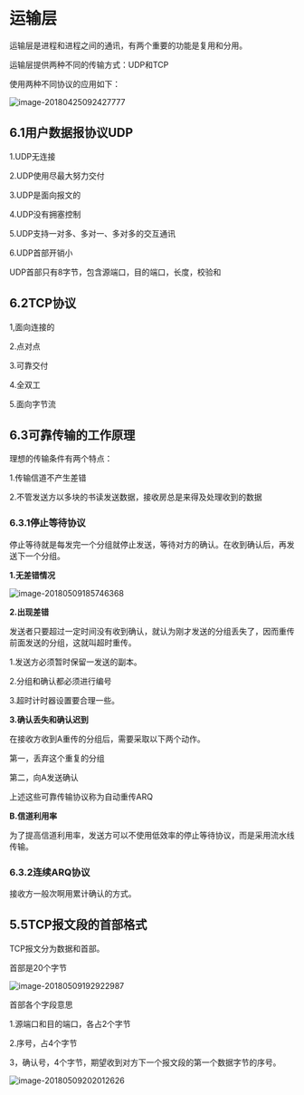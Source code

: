 # 				运输层

运输层是进程和进程之间的通讯，有两个重要的功能是复用和分用。

运输层提供两种不同的传输方式：UDP和TCP

使用两种不同协议的应用如下：

![image-20180425092427777](/Users/youyujie/Documents/读书笔记/TCP:IP/第一章概述/使用TCP和UDP的应用.png)

## 6.1用户数据报协议UDP

1.UDP无连接

2.UDP使用尽最大努力交付

3.UDP是面向报文的

4.UDP没有拥塞控制

5.UDP支持一对多、多对一、多对多的交互通讯

6.UDP首部开销小

UDP首部只有8字节，包含源端口，目的端口，长度，校验和

## 6.2TCP协议

1,面向连接的

2.点对点

3.可靠交付

4.全双工

5.面向字节流

## 6.3可靠传输的工作原理

理想的传输条件有两个特点：

1.传输信道不产生差错

2.不管发送方以多块的书读发送数据，接收房总是来得及处理收到的数据

### 6.3.1停止等待协议

停止等待就是每发完一个分组就停止发送，等待对方的确认。在收到确认后，再发送下一个分组。

**1.无差错情况**

![image-20180509185746368](/Users/youyujie/Documents/读书笔记/TCP:IP/第一章概述/停止等待协议.png)

**2.出现差错**

发送者只要超过一定时间没有收到确认，就认为刚才发送的分组丢失了，因而重传前面发送的分组，这就叫超时重传。

1.发送方必须暂时保留一发送的副本。

2.分组和确认都必须进行编号

3.超时计时器设置要合理一些。

**3.确认丢失和确认迟到**

在接收方收到A重传的分组后，需要采取以下两个动作。

第一，丢弃这个重复的分组

第二，向A发送确认

上述这些可靠传输协议称为自动重传ARQ

**B.信道利用率**

为了提高信道利用率，发送方可以不使用低效率的停止等待协议，而是采用流水线传输。

### 6.3.2连续ARQ协议

接收方一般次啊用累计确认的方式。

## 5.5TCP报文段的首部格式

TCP报文分为数据和首部。

首部是20个字节

![image-20180509192922987](/Users/youyujie/Documents/读书笔记/TCP:IP/第一章概述/TCP首部格式.png)

首部各个字段意思

1.源端口和目的端口，各占2个字节

2.序号，占4个字节

3，确认号，4个字节，期望收到对方下一个报文段的第一个数据字节的序号。

![image-20180509202012626](/Users/youyujie/Documents/读书笔记/TCP:IP/第一章概述/TCP.png)